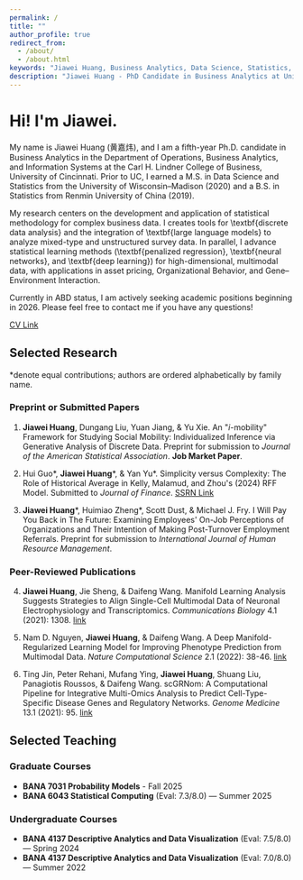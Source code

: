 ```yaml
---
permalink: /
title: ""
author_profile: true
redirect_from: 
  - /about/
  - /about.html
keywords: "Jiawei Huang, Business Analytics, Data Science, Statistics, Machine Learning, University of Cincinnati, PhD Candidate, Research, Publications, Statistical Methods, Academic Research, Carl H. Lindner College of Business, OBAIS Department, Department of Operations, Business Analytics, and Information Systems"
description: "Jiawei Huang - PhD Candidate in Business Analytics at University of Cincinnati. Researcher in statistical methods and machine learning on Business Applications."
---
```


# Hi! I'm Jiawei.

My name is Jiawei Huang (黄嘉炜), and I am a fifth-year Ph.D. candidate in Business Analytics in the Department of Operations, Business Analytics, and Information Systems at the Carl H. Lindner College of Business, University of Cincinnati. Prior to UC, I earned a M.S. in Data Science and Statistics from the University of Wisconsin–Madison (2020) and a B.S. in Statistics from Renmin University of China (2019).

My research centers on the development and application of statistical methodology for complex business data. I creates tools for \textbf{discrete data analysis} and the integration of \textbf{large language models} to analyze mixed-type and unstructured survey data. In parallel, I advance statistical learning methods (\textbf{penalized regression}, \textbf{neural networks}, and \textbf{deep learning}) for high-dimensional, multimodal data, with applications in asset pricing, Organizational Behavior, and Gene–Environment Interaction. 

Currently in ABD status, I am actively seeking academic positions beginning in 2026. Please feel free to contact me if you have any questions!

[CV Link](/files/CV_Jiawei_Huang_UC.pdf)

## Selected Research

*denote equal contributions; authors are ordered alphabetically by family name.

### Preprint or Submitted Papers

1. **Jiawei Huang**, Dungang Liu, Yuan Jiang, & Yu Xie. An "*i*-mobility" Framework for Studying Social Mobility: Individualized Inference via Generative Analysis of Discrete Data. Preprint for submission to *Journal of the American Statistical Association*. **Job Market Paper**.

2. Hui Guo\*, **Jiawei Huang**\*, & Yan Yu\*. Simplicity versus Complexity: The Role of Historical Average in Kelly, Malamud, and Zhou's (2024) RFF Model. Submitted to *Journal of Finance*. [SSRN Link](https://papers.ssrn.com/sol3/papers.cfm?abstract_id=5489967)

3. **Jiawei Huang**\*, Huimiao Zheng\*, Scott Dust, & Michael J. Fry. I Will Pay You Back in The Future: Examining Employees' On-Job Perceptions of Organizations and Their Intention of Making Post-Turnover Employment Referrals. Preprint for submission to *International Journal of Human Resource Management*.

### Peer-Reviewed Publications

4. **Jiawei Huang**, Jie Sheng, & Daifeng Wang. Manifold Learning Analysis Suggests Strategies to Align Single-Cell Multimodal Data of Neuronal Electrophysiology and Transcriptomics. *Communications Biology* 4.1 (2021): 1308. [link](https://www.nature.com/articles/s42003-021-02807-6)

5. Nam D. Nguyen, **Jiawei Huang**, & Daifeng Wang. A Deep Manifold-Regularized Learning Model for Improving Phenotype Prediction from Multimodal Data. *Nature Computational Science* 2.1 (2022): 38-46. [link](https://www.nature.com/articles/s43588-021-00185-x)

6. Ting Jin, Peter Rehani, Mufang Ying, **Jiawei Huang**, Shuang Liu, Panagiotis Roussos, & Daifeng Wang. scGRNom: A Computational Pipeline for Integrative Multi-Omics Analysis to Predict Cell-Type-Specific Disease Genes and Regulatory Networks. *Genome Medicine* 13.1 (2021): 95. [link](https://link.springer.com/article/10.1186/s13073-021-00908-9)

## Selected Teaching

### Graduate Courses
- **BANA 7031 Probability Models** - Fall 2025
- **BANA 6043 Statistical Computing** (Eval: 7.3/8.0) — Summer 2025

### Undergraduate Courses
- **BANA 4137 Descriptive Analytics and Data Visualization** (Eval: 7.5/8.0) — Spring 2024
- **BANA 4137 Descriptive Analytics and Data Visualization** (Eval: 7.0/8.0) — Summer 2022
